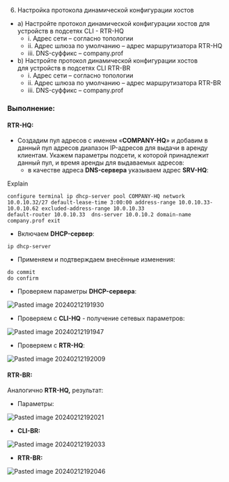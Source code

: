6. Настройка протокола динамической конфигурации хостов

- а) Настройте протокол динамической конфигурации хостов для устройств в подсетях CLI - RTR-HQ
    - i. Адрес сети – согласно топологии
    - ii. Адрес шлюза по умолчанию – адрес маршрутизатора RTR-HQ
    - iii. DNS-суффикс – company.prof
- b) Настройте протокол динамической конфигурации хостов для устройств в подсетях CLI RTR-BR
    - i. Адрес сети – согласно топологии
    - ii. Адрес шлюза по умолчанию – адрес маршрутизатора RTR-BR
    - iii. DNS-суффикс – company.prof

### Выполнение:

#### RTR-HQ:

- Создадим пул адресов с именем «**COMPANY-HQ**» и добавим в данный пул адресов диапазон IP-адресов для выдачи в аренду клиентам. Укажем параметры подсети, к которой принадлежит данный пул, и время аренды для выдаваемых адресов:
    - в качестве адреса **DNS-сервера** указываем адрес **SRV-HQ**:

Explain

`configure terminal ip dhcp-server pool COMPANY-HQ network 10.0.10.32/27 default-lease-time 3:00:00 address-range 10.0.10.33-10.0.10.62 excluded-address-range 10.0.10.33                       default-router 10.0.10.33  dns-server 10.0.10.2 domain-name company.prof exit`

- Включаем **DHCP-сервер**:

```
ip dhcp-server
```

- Применяем и подтверждаем внесённые изменения:

```
do commit
do confirm
```

- Проверяем параметры **DHCP-сервера**:

![Pasted image 20240212191930](https://github.com/e1mky/dms/assets/102690802/38130325-83a3-4202-be15-1c736e0b9746)


- Проверяем с **CLI-HQ** - получение сетевых параметров:

![Pasted image 20240212191947](https://github.com/e1mky/dms/assets/102690802/cd0cc128-aa65-4400-944b-9860735a8d15)


- Проверяем с **RTR-HQ**:

![Pasted image 20240212192009](https://github.com/e1mky/dms/assets/102690802/1ed41173-9dc7-4abb-8abe-96ea24f1d172)


#### RTR-BR:

Аналогично **RTR-HQ,** результат:

- Параметры:

![Pasted image 20240212192021](https://github.com/e1mky/dms/assets/102690802/1be21a4c-c0e4-4ef1-b162-7f2f174aaaef)


- **CLI-BR:**

![Pasted image 20240212192033](https://github.com/e1mky/dms/assets/102690802/b01cbd00-8237-49b4-9669-c35096553116)


- **RTR-BR:**

![Pasted image 20240212192046](https://github.com/e1mky/dms/assets/102690802/e2ffc875-e69d-4576-8944-da20730e9735)

